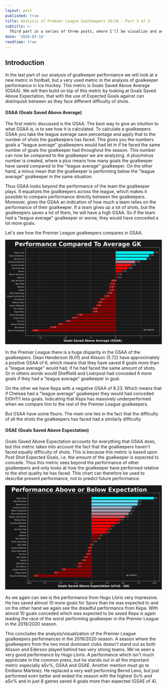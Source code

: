 ```yaml
---
layout: post
published: true
title: Analysis of Premier League Goalkeepers 19/20 - Part 3 of 3
subtitle: >-
  Third part in a series of three posts, where I'll be visualize and analyse the goalkeepers performance in the Premier League
date: '2020-03-18'
readtime: true
---
```

## Introduction

In the last part of our analysis of goalkeeper performance we will look at a new metric in football, but a very used metric in the analysis of goalkeeper performance in Ice Hockey. This metric is Goals Saved Above Average (GSAA). We will then build on top of this metric by looking at Goals Saved Above Expectation, that with the use of Expected Goals against can distinquish between as they face different difficulty of shots.

#### GSAA (Goals Saved Above Average)

The first metric discussed is the GSAA. The best way to give an intuition to what GSAA is, is to see how it is calculated. To calculate a goalkeepers GSAA you take the league average save percentage and apply that to the number of shots the goalkeepers has faced. This gives you the numbers goals a "league average" goalkeepers would had let in if he faced the same number of goals the goalkeeper had throughout the season. This number can now be compared to the goalkeeper we are analyzing. A plus/minus number is created, where a plus means how many goals the goalkeeper have saved compared to the "league average" goalkeeper. On the other hand, a minus mean that the goalkeeper is performing below the "league average" goalkeeper in the same situation.

Thus GSAA looks beyond the performance of the team the goalkeeper plays. It equalizes the goalkeepers across the league, which makes it possible to compare performance directly between the goalkeepers. Moreover, gives the GSAA an indication of how much a team relies on the performance of their goalkeeper. If a team gives up a lot of shots, but the goalkeepers saves a lot of them, he will have a high GSAA. So if the team had a "league average" goalkeeper or worse, they would have conceded a lot more goals.

Let's see how the Premier League goalkeepers compares in GSAA.

![alt text](/img/EPL_GSAA_barh.png "GSAA")

In the Premier League there is a huge disparity in the GSAA of the goalkeepers. Dean Henderson (6.01) and Alisson  (5.72) have approximately a positive GSAA of 6, which means that they have saved 6 goals more than a "league average" would had, if he had faced the same amount of shots. Or in others words would Sheffield and Liverpool had conceded 6 more goals if they had a "league average" goalkeeper in goal.

On the other we have Kepa with a negative GSAA of 8.23. Which means that if Chelsea had a "league average" goalkeeper they would had conceded EIGHT!! less goals. Indicating that Kepa has massively underperformed when we compare him to the rest of the Premier League goalkeepers.

But GSAA have some floors. The main one lies in the fact that the difficulty of all the shots the goalkeepers has faced had a similarly difficulty 

#### GSAE (Goals Saved Above Expectation)

Goals Saved Above Expectation accounts for everything that GSAA does, but this metric takes into account the fact that the goalkeepers haven't faced equally difficulty of shots. This is because this metric is based upon Post Shot Expected Goals, i.e. the amount of the goalkeeper is expected to concede. Thus this metric sees beyond the performance of other goalkeepers and only looks at how the goalkeeper have performed relative to the shot quality he has faced. 
This chart can therefore be used to describe present performance, not to predict future performance.

![alt text](/img/EPL_GSAE_barh.png "GSAE")

As we again can see is the performance from Hugo Lloris very impressive. He has saved almost 10 more goals for Spurs than he was expected to and on the other hand we again see the dreadful performance from Kepa. With almost 10 goals conceded which was expected to be saved Kepa is again leading the race of the worst performing goalkeeper in the Premier League in the 2019/2020 season.

This concludes the analysis/visualization of the Premier League goalkeepers performances in the 2019/2020 season. A season where the goalkeepers from the two most dominant clubs doesn't stand out as both Alisson and Ederson played behind two very strong teams.
We've seen a very good performance by Hugo Lloris. A performance which isn't much appreciate in the common press, but he stands out in all the important metric especially aSv%, GSAA and GSAE. Another mention must go to Emiliano Martínez. He replaced a very well performing Bernd Leno, but just performed even better and ended the season with the highest Sv% and aSv% and in just 8 games saved 4 goals more than expected (GSAE of 4).

